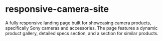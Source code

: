 # responsive-camera-site
A fully responsive landing page built for showcasing camera products, specifically Sony cameras and accessories. The page features a dynamic product gallery, detailed specs section, and a section for similar products.
